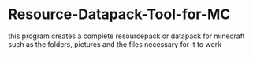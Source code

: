 # Resource-Datapack-Tool-for-MC
this program creates a complete resourcepack or datapack for minecraft
such as the folders, pictures and the files necessary for it to work
